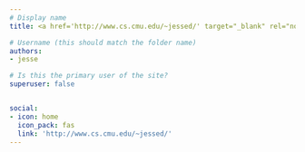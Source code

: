 ```yaml
---
# Display name
title: <a href='http://www.cs.cmu.edu/~jessed/' target="_blank" rel="noopener noreferrer">Jesse Dodge</a>

# Username (this should match the folder name)
authors:
- jesse

# Is this the primary user of the site?
superuser: false


social:
- icon: home
  icon_pack: fas
  link: 'http://www.cs.cmu.edu/~jessed/'
---
```

